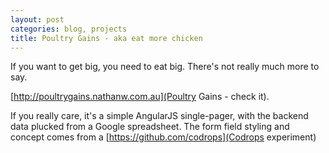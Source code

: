 ```yaml
---
layout: post
categories: blog, projects
title: Poultry Gains - aka eat more chicken
---
```


If you want to get big, you need to eat big. There's not really much more to say. 

[http://poultrygains.nathanw.com.au](Poultry Gains - check it).

If you really care, it's a simple AngularJS single-pager, with the backend data plucked from a Google spreadsheet. The form field styling and concept comes from a [https://github.com/codrops](Codrops experiment)
